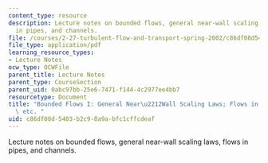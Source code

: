 ```yaml
---
content_type: resource
description: Lecture notes on bounded flows, general near-wall scaling laws, flows
  in pipes, and channels.
file: /courses/2-27-turbulent-flow-and-transport-spring-2002/c86df08d5403b2c98a9abfc1cffcdeaf_Simple_turb_wall_flows.pdf
file_type: application/pdf
learning_resource_types:
- Lecture Notes
ocw_type: OCWFile
parent_title: Lecture Notes
parent_type: CourseSection
parent_uid: 0abc97bb-25e6-7471-f144-4c2977ee4bb7
resourcetype: Document
title: "Bounded Flows I: General Near\u2212Wall Scaling Laws; Flows in Pipes, Channels,\
  \ etc. "
uid: c86df08d-5403-b2c9-8a9a-bfc1cffcdeaf
---
```

Lecture notes on bounded flows, general near-wall scaling laws, flows in pipes, and channels.

